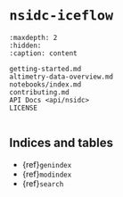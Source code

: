 # `nsidc-iceflow`

```{toctree}
:maxdepth: 2
:hidden:
:caption: content

getting-started.md
altimetry-data-overview.md
notebooks/index.md
contributing.md
API Docs <api/nsidc>
LICENSE
```

```{include} ../README.md

```

## Indices and tables

- {ref}`genindex`
- {ref}`modindex`
- {ref}`search`
